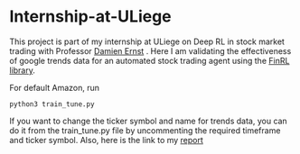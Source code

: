 # Internship-at-ULiege
This project is part of my internship at ULiege on Deep RL in stock market trading with Professor [Damien Ernst](https://scholar.google.com/citations?user=91ZxYSsAAAAJ&hl=en) . Here I am validating the effectiveness of google trends data for an automated stock trading agent using the [FinRL library](https://github.com/AI4Finance-Foundation/FinRL).

For default Amazon, run
```
python3 train_tune.py 
```
If you want to change the ticker symbol and name for trends data, you can do it from the train_tune.py file by uncommenting the required timeframe and ticker symbol. Also, here is the link to my [report](https://docs.google.com/document/d/12Xhjfg7Y4EkSi8o1D6ilvjdvQuKFaxEg9WyZYnFXfes/edit?usp=sharing)
